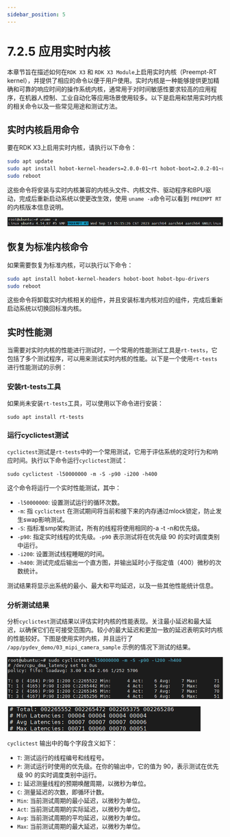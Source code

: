 ```yaml
---
sidebar_position: 5
---
```


# 7.2.5 应用实时内核

本章节旨在描述如何在`RDK X3` 和 `RDK X3 Module`上启用实时内核（Preempt-RT kernel），并提供了相应的命令以便于用户使用。实时内核是一种能够提供更加精确和可靠的响应时间的操作系统内核，通常用于对时间敏感性要求较高的应用程序，在机器人控制、工业自动化等应用场景使用较多。以下是启用和禁用实时内核的相关命令以及一些常见用途和测试方法。

## 实时内核启用命令

要在RDK X3上启用实时内核，请执行以下命令：

```bash
sudo apt update
sudo apt install hobot-kernel-headers=2.0.0-01~rt hobot-boot=2.0.2-01~rt hobot-bpu-drivers=2.0.0-01~rt
sudo reboot
```

这些命令将安装与实时内核兼容的内核头文件、内核文件、驱动程序和BPU驱动，完成后重新启动系统以使更改生效，使用 `uname -a`命令可以看到 `PREEMPT RT`的内核版本信息说明。

![image-20230914142401210](image/realtime_kernel/image-20230914142401210.png)

## 恢复为标准内核命令

如果需要恢复为标准内核，可以执行以下命令：

```bash
sudo apt install hobot-kernel-headers hobot-boot hobot-bpu-drivers
sudo reboot
```

这些命令将卸载实时内核相关的组件，并且安装标准内核对应的组件，完成后重新启动系统以切换回标准内核。

## 实时性能测

当需要对实时内核的性能进行测试时，一个常用的性能测试工具是`rt-tests`，它包括了多个测试程序，可以用来测试实时内核的性能。以下是一个使用`rt-tests`进行性能测试的示例：

### 安装rt-tests工具

如果尚未安装`rt-tests`工具，可以使用以下命令进行安装：

```
sudo apt install rt-tests
```

### 运行cyclictest测试

`cyclictest`测试是`rt-tests`中的一个常用测试，它用于评估系统的定时行为和响应时间。执行以下命令运行`cyclictest`测试：

```
sudo cyclictest -l50000000 -m -S -p90 -i200 -h400
```

这个命令将运行一个实时性能测试，其中：

- `-l50000000`: 设置测试运行的循环次数。
- `-m`: 指 `cyclictest` 在测试期间将当前和接下来的内存通过mlock锁定，防止发生swap影响测试。
- `-S`: 指标准smp架构测试，所有的线程将使用相同的-a -t -n和优先级。
- `-p90`: 指定实时线程的优先级。`-p90` 表示测试将在优先级 90 的实时调度类别中运行。
- `-i200`: 设置测试线程睡眠的时间。
- `-h400`: 测试完成后输出一个直方图，并输出延时小于指定值（400）微秒的次数统计。

测试结果将显示出系统的最小、最大和平均延迟，以及一些其他性能统计信息。

### 分析测试结果

分析`cyclictest`测试结果以评估实时内核的性能表现。关注最小延迟和最大延迟，以确保它们在可接受范围内。较小的最大延迟和更加一致的延迟表明实时内核的性能较好。下图是使用实时内核，并且运行了 `/app/pydev_demo/03_mipi_camera_sample` 示例的情况下测试的结果。

![image-20230914145619064](image/realtime_kernel/image-20230914145619064.png)

![image-20230914145234528](image/realtime_kernel/image-20230914145234528.png)

`cyclictest` 输出中的每个字段含义如下：

- `T`: 测试运行的线程编号和线程号。
- `P`: 测试运行时使用的优先级。在你的输出中，它的值为 90，表示测试在优先级 90 的实时调度类别中运行。
- `I`: 延迟测量线程的预期唤醒周期，以微秒为单位。
- `C`: 测量延迟的次数，即循环计数。
- `Min`: 当前测试周期的最小延迟，以微秒为单位。
- `Act`: 当前测试周期的实际延迟，以微秒为单位。
- `Avg`: 当前测试周期的平均延迟，以微秒为单位。
- `Max`: 当前测试周期的最大延迟，以微秒为单位。